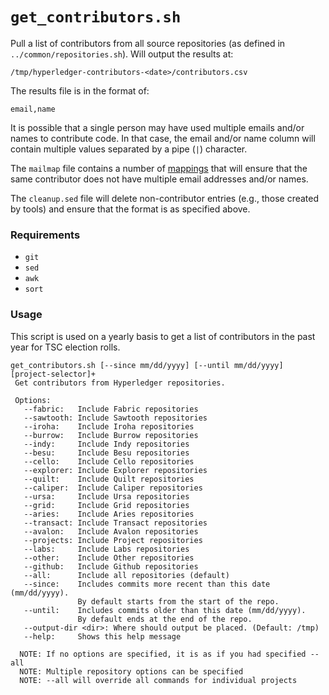 # `get_contributors.sh`
Pull a list of contributors from all source repositories (as defined in `../common/repositories.sh`). Will output the results at:
```
/tmp/hyperledger-contributors-<date>/contributors.csv
```

The results file is in the format of:
```
email,name
```

It is possible that a single person may have used multiple emails and/or names to contribute code. In that case, the email and/or name column will contain multiple values separated by a pipe (`|`) character.

The `mailmap` file contains a number of [mappings](https://git-scm.com/docs/git-shortlog) that will ensure that the same contributor does not have multiple email addresses and/or names.

The `cleanup.sed` file will delete non-contributor entries (e.g., those created by tools) and ensure that the format is as specified above.

### Requirements
* `git`
* `sed`
* `awk`
* `sort`

### Usage
This script is used on a yearly basis to get a list of contributors in the past year for TSC election rolls.
```
get_contributors.sh [--since mm/dd/yyyy] [--until mm/dd/yyyy] [project-selector]+
 Get contributors from Hyperledger repositories.

 Options:
   --fabric:   Include Fabric repositories
   --sawtooth: Include Sawtooth repositories
   --iroha:    Include Iroha repositories
   --burrow:   Include Burrow repositories
   --indy:     Include Indy repositories
   --besu:     Include Besu repositories
   --cello:    Include Cello repositories
   --explorer: Include Explorer repositories
   --quilt:    Include Quilt repositories
   --caliper:  Include Caliper repositories
   --ursa:     Include Ursa repositories
   --grid:     Include Grid repositories
   --aries:    Include Aries repositories
   --transact: Include Transact repositories
   --avalon:   Include Avalon repositories
   --projects: Include Project repositories
   --labs:     Include Labs repositories
   --other:    Include Other repositories
   --github:   Include Github repositories
   --all:      Include all repositories (default)
   --since:    Includes commits more recent than this date (mm/dd/yyyy).
               By default starts from the start of the repo.
   --until:    Includes commits older than this date (mm/dd/yyyy).
               By default ends at the end of the repo.
   --output-dir <dir>: Where should output be placed. (Default: /tmp)
   --help:     Shows this help message

  NOTE: If no options are specified, it is as if you had specified --all
  NOTE: Multiple repository options can be specified
  NOTE: --all will override all commands for individual projects
```
